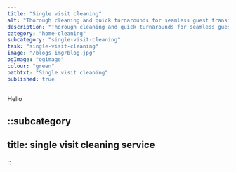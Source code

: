 ```yaml
---
title: "Single visit cleaning"
alt: "Thorough cleaning and quick turnarounds for seamless guest transitions"
description: "Thorough cleaning and quick turnarounds for seamless guest transitions"
category: "home-cleaning"
subcategory: "single-visit-cleaning"
task: "single-visit-cleaning"
image: "/blogs-img/blog.jpg"
ogImage: "ogimage"
colour: "green"
pathtxt: "Single visit cleaning"
published: true
---
```


Hello

::subcategory
---
title: single visit cleaning service
---
::